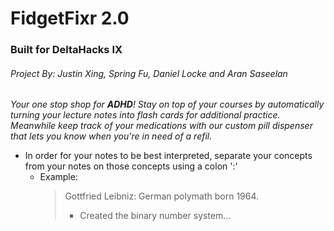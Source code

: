 # FidgetFixr 2.0
### Built for DeltaHacks IX
###### Project By: Justin Xing, Spring Fu, Daniel Locke and Aran Saseelan

*Your one stop shop for __ADHD__! Stay on top of your courses by automatically turning your lecture notes into flash cards for additional practice. Meanwhile keep track of your medications with our custom pill dispenser that lets you know when you're in need of a refil.*

- In order for your notes to be best interpreted, separate your concepts from your notes on those concepts using a colon ':'
    - Example:
        >Gottfried Leibniz: German polymath born 1964.
        >- Created the binary number system...
